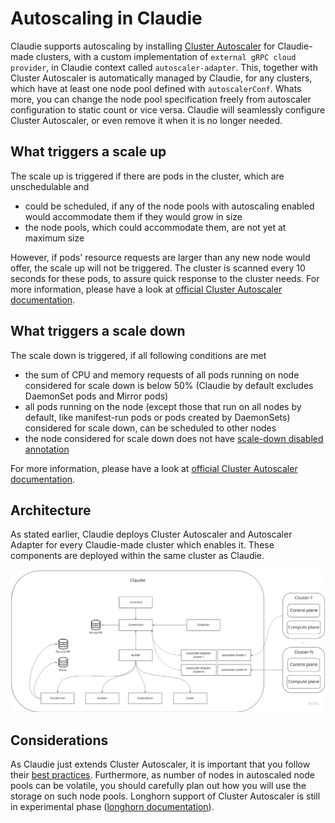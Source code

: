 # Autoscaling in Claudie

Claudie supports autoscaling by installing [Cluster Autoscaler](https://github.com/kubernetes/autoscaler/tree/master/cluster-autoscaler) for Claudie-made clusters, with a custom implementation of `external gRPC cloud provider`, in Claudie context called `autoscaler-adapter`. This, together with Cluster Autoscaler is automatically managed by Claudie, for any clusters, which have at least one node pool defined with `autoscalerConf`. Whats more, you can change the node pool specification freely from autoscaler configuration to static count or vice versa. Claudie will seamlessly configure Cluster Autoscaler, or even remove it when it is no longer needed.

## What triggers a scale up

The scale up is triggered if there are pods in the cluster, which are unschedulable and

- could be scheduled, if any of the node pools with autoscaling enabled would accommodate them if they would grow in size
- the node pools, which could accommodate them, are not yet at maximum size

However, if pods' resource requests are larger than any new node would offer, the scale up will not be triggered. The cluster is scanned every 10 seconds for these pods, to assure quick response to the cluster needs. For more information, please have a look at [official Cluster Autoscaler documentation](https://github.com/kubernetes/autoscaler/blob/master/cluster-autoscaler/FAQ.md#how-does-scale-up-work).

## What triggers a scale down

The scale down is triggered, if all following conditions are met

- the sum of CPU and memory requests of all pods running on node considered for scale down is below 50% (Claudie by default excludes DaemonSet pods and Mirror pods)
- all pods running on the node (except those that run on all nodes by default, like manifest-run pods or pods created by DaemonSets) considered for scale down,  can be scheduled to other nodes
- the node considered for scale down does not have [scale-down disabled annotation](https://github.com/kubernetes/autoscaler/blob/master/cluster-autoscaler/FAQ.md#how-can-i-prevent-cluster-autoscaler-from-scaling-down-a-particular-node)

For more information, please have a look at [official Cluster Autoscaler documentation](https://github.com/kubernetes/autoscaler/blob/master/cluster-autoscaler/FAQ.md#how-does-scale-down-work).

## Architecture

As stated earlier, Claudie deploys Cluster Autoscaler and Autoscaler Adapter for every Claudie-made cluster which enables it. These components are deployed within the same cluster as Claudie.

![autoscaling-architecture](autoscaling.jpg)

## Considerations

As Claudie just extends Cluster Autoscaler, it is important that you follow their [best practices](https://github.com/kubernetes/autoscaler/blob/master/cluster-autoscaler/FAQ.md#what-are-the-key-best-practices-for-running-cluster-autoscaler). Furthermore, as number of nodes in autoscaled node pools can be volatile, you should carefully plan out how you will use the storage on such node pools. Longhorn support of Cluster Autoscaler is still in experimental phase ([longhorn documentation](https://longhorn.io/docs/1.4.0/high-availability/k8s-cluster-autoscaler/)).
